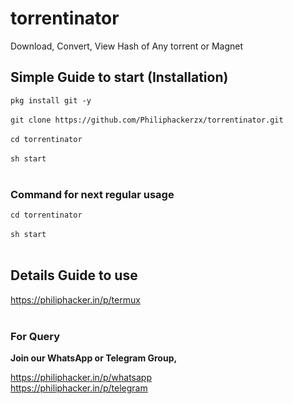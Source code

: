 # torrentinator
Download, Convert, View Hash of Any torrent or Magnet

## Simple Guide to start (Installation) </h3>


`pkg install git -y` <br/><br/>
`git clone https://github.com/Philiphackerzx/torrentinator.git` <br/> <br/>
`cd torrentinator` <br/><br/>
`sh start` <br/><br/>

<h3> Command for next regular usage </h3>

`cd torrentinator` <br/><br/>
`sh start` <br/><br/>

## Details Guide to use </h3>

https://philiphacker.in/p/termux <br/><br/>

<h3> For Query </h3>

<b>Join our WhatsApp or Telegram Group,</b>

https://philiphacker.in/p/whatsapp <br/>
https://philiphacker.in/p/telegram <br/><br/>

